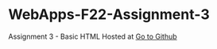 # WebApps-F22-Assignment-3
Assignment 3 - Basic HTML
Hosted at [Go to Github](https://github.com/44-563-Web-Apps-F22/44563-webapps-assignment-3-PR45H4N7H/blob/main/index.html)